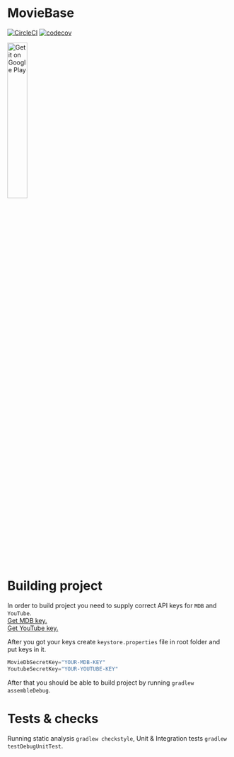# MovieBase
[![CircleCI](https://circleci.com/gh/NikolayManzhos/MovieBase/tree/dev.svg?style=shield)](https://circleci.com/gh/NikolayManzhos/MovieBase/tree/dev)
[![codecov](https://codecov.io/gh/NikolayManzhos/MovieBase/branch/dev/graph/badge.svg)](https://codecov.io/gh/NikolayManzhos/MovieBase)

<a href='https://play.google.com/store/apps/details?id=com.defaultapps.moviebase&pcampaignid=MKT-Other-global-all-co-prtnr-py-PartBadge-Mar2515-1'><img alt='Get it on Google Play' height ="30%" width="30%" src='https://play.google.com/intl/en_us/badges/images/generic/en_badge_web_generic.png'/></a>

# Building project
In order to build project you need to supply correct API keys for ```MDB``` and ```YouTube```.  
[Get MDB key.](https://www.themoviedb.org/settings/api)  
[Get YouTube key.](https://developers.google.com/youtube/v3/getting-started)

After you got your keys create ```keystore.properties``` file in root folder and put keys in it.
```gradle
MovieDbSecretKey="YOUR-MDB-KEY"
YoutubeSecretKey="YOUR-YOUTUBE-KEY"
```
After that you should be able to build project by running ```gradlew assembleDebug```.
# Tests & checks
Running static analysis ```gradlew checkstyle```, Unit & Integration tests ```gradlew testDebugUnitTest```.
